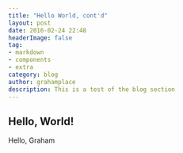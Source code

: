 ```yaml
---
title: "Hello World, cont'd"
layout: post
date: 2016-02-24 22:48
headerImage: false
tag:
- markdown
- components
- extra
category: blog
author: grahamplace
description: This is a test of the blog section
---
```


## Hello, World!

Hello, Graham
